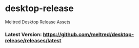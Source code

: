# desktop-release
Meltred Desktop Release Assets

### Latest Version: https://github.com/meltred/desktop-release/releases/latest
